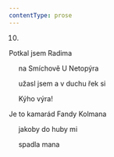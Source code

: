 ```yaml
---
contentType: prose
---
```


10.

Potkal jsem Radima

     na Smíchově U Netopýra

     užasl jsem a v duchu řek si

     Kýho výra!

Je to kamarád Fandy Kolmana

     jakoby do huby mi

     spadla mana
